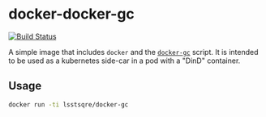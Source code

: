 docker-docker-gc
===

[![Build Status](https://travis-ci.org/lsst-sqre/docker-docker-gc.png)](https://travis-ci.org/lsst-sqre/docker-docker-gc)

A simple image that includes `docker` and the
[`docker-gc`](https://github.com/spotify/docker-gc) script. It is intended to
be used as a kubernetes side-car in a pod with a "DinD" container.

Usage
---

```sh
docker run -ti lsstsqre/docker-gc
```
